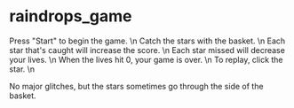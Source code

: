 raindrops_game
==============
Press "Start" to begin the game. \n
Catch the stars with the basket. \n
Each star that's caught will increase the score. \n
Each star missed will decrease your lives. \n
When the lives hit 0, your game is over. \n
To replay, click the star. \n

No major glitches, but the stars sometimes go through the side of the basket.
